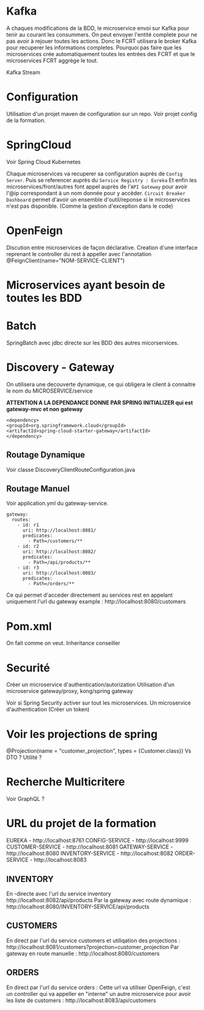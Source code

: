 # Kafka

A chaques modifications de la BDD, le microservice envoi sur Kafka pour tenir au courant les consummers.
On peut envoyer l'entité complete pour ne pas avoir à rejouer toutes les actions.
Donc le FCRT utilisera le broker Kafka pour recuperer les informations completes.
Pourquoi pas faire que les microservices crée automatiquement toutes les entrées des FCRT et que le microservices 
FCRT aggrège le tout.

Kafka Stream

# Configuration

Utilisation d'un projet maven de configuration sur un repo.
Voir projet config de la formation.

# SpringCloud

Voir Spring Cloud Kubernetes

Chaque microservices va recuperer sa configuration auprès de `Config Server`.
Puis se referencer auprès du `Service Registry : Eureka`
Et enfin les microservices/front/autres font appel auprès de l'`API Gateway` pour avoir
l'@ip correspondant à un nom donnée pour y accèder.
`Circuit Breaker Dashboard` permet d'avoir un ensemble d'outil/reponse si le microservices n'est pas disponible. (Comme la gestion d'exception dans le code)

# OpenFeign

Discution entre microservices de façon déclarative.
Creation d'une interface reprenant le controller du rest à appeller avec l'annotation @FeignClient(name="NOM-SERVICE-CLIENT")

# Microservices ayant besoin de toutes les BDD

# Batch
SpringBatch avec jdbc directe sur les BDD des autres micorservices.

# Discovery - Gateway
On utilisera une decouverte dynamique, ce qui obligera le client à connaitre le nom du MICROSERVICE/service

**ATTENTION A LA DEPENDANCE DONNE PAR SPRING INITIALIZER qui est gateway-mvc et non gateway**

    <dependency>
    <groupId>org.springframework.cloud</groupId>
    <artifactId>spring-cloud-starter-gateway</artifactId>
    </dependency>

## Routage Dynamique
Voir classe DiscoveryClientRouteConfiguration.java

## Routage Manuel
Voir application.yml du gateway-service.

    gateway:
      routes:
        - id: r1
          uri: http://localhost:8081/
          predicates:
            - Path=/customers/**
        - id: r2
          uri: http://localhost:8082/
          predicates:
            - Path=/api/products/**
        - id: r3
          uri: http://localhost:8083/
          predicates:
            - Path=/orders/**

Ce qui permet d'acceder directement au services rest en appelant uniquement l'url du gateway
example :
http://localhost:8080/customers

# Pom.xml
On fait comme on veut.
Inheritance conseiller

# Securité
Créer un microservice d'authentication/autorization
Utilisation d'un microservice gateway/proxy, kong/spring gateway

Voir si Spring Security activer sur tout les microservices.
Un microservice d'authentication (Créer un token)

# Voir les projections de spring
@Projection(name = "customer_projection", types = {Customer.class})
Vs DTO ? Utilité ?

# Recherche Multicritere

Voir GraphQL ?

# URL du projet de la formation

EUREKA - http://localhost:8761
CONFIG-SERVICE - http://localhost:9999
CUSTOMER-SERVICE - http://localhost:8081
GATEWAY-SERVICE	- http://localhost:8080
INVENTORY-SERVICE - http://localhost:8082
ORDER-SERVICE - http://localhost:8083

## INVENTORY 
En -directe avec l'url du service inventory http://localhost:8082/api/products
Par la gateway avec route dynamique : http://localhost:8080/INVENTORY-SERVICE/api/products

## CUSTOMERS
En direct par l'url du service customers et utiliqation des projections : http://localhost:8081/customers?projection=customer_projection
Par gateway en route manuelle : http://localhost:8080/customers

## ORDERS
En direct par l'url du service orders :
Cette url va utiliser OpenFeign, c'est un controller qui va appeller en "interne" un autre microservice pour avoir les 
liste de customers : http://localhost:8083/api/customers